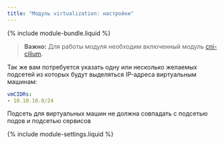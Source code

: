 ```yaml
---
title: "Модуль virtualization: настройки"
---
```


{% include module-bundle.liquid %}

> **Важно:** Для работы модуля необходим включенный модуль [cni-cilium](../021-cni-cilium/).

Так же вам потребуется указать одну или несколько желаемых подсетей из которых будут выделяться IP-адреса виртуальным машинам:

```yaml
vmCIDRs:
- 10.10.10.0/24
```

Подсеть для виртуальных машин не должна совпадать с подсетью подов и подсетью сервисов

{% include module-settings.liquid %}
